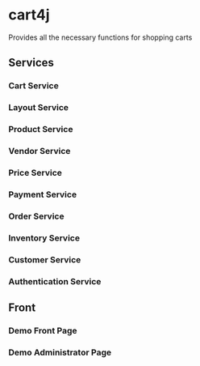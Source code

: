 # cart4j
Provides all the necessary functions for shopping carts

## Services
 
### Cart Service

### Layout Service

### Product Service

### Vendor Service

### Price Service

### Payment Service

### Order Service

### Inventory Service

### Customer Service

### Authentication Service

## Front 

### Demo Front Page
### Demo Administrator Page

